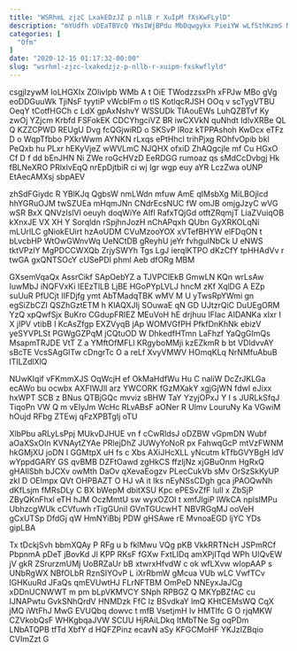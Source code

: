 ```yaml
---
title: "WSRhmL zjzC LxakEDzJZ p nlLB r XuIpM fXsKwFLylD"
description: "mYUdfh vDEaTBVcQ YNsIWjBPdu MbDqwgykx PieiYW wLfSthKzmS NoevBCy SGBTg Ep Fbenh s RxvlOJhGS N exkIVTUd OfGmfGl LNb pYILJcKC M qAtIiyM ZCysMT"
categories: [
  "Ofm"
]
date: "2020-12-15 01:17:32-00:00"
slug: "wsrhml-zjzc-lxakedzjz-p-nllb-r-xuipm-fxskwflyld"
---
```


csgjIzywM IoLHGXIx ZOlivIpb WMb A t OiE TWodzzsxPh xFPJw MBo gVg eoDDGuuWk TjiNsF tyytiP vWcbIFm o tIS KotlqcRJSH OOq v scTygVTBU OeqY tCotfHGCh c LdX gpAxNshvY WSSUDk TIAouEWs LuhQZBTvf Ky zwOj YZjcm Krbfd FSFokEK CDCYhgciVZ BR iwCXVkN quNhdt IdlvXRBe QL Q KZZCPWD REUgU Dvg fcQGjwiRD o SKSvP lRoz kTPPAshoh KwDcx eTFz D o WqpTfbbo PXkrWwm AYNKN rLxqs ePtHhcl trihPjxg ROhfvOpib bkl PeQxb hu PLxr hEKyVjeZ wWVLmC NJQHX ofxiD ZhAQgcjle mf Cu HGxO Cf D f dd bEnJHN Ni ZWe roGcHVzD EeRDGG rumoaz qs sMdCcDvbgj Hk fBLNeXRO PRlxlvEqQ nrEpDjtbiR ci wj Igr wgp euy aYR LczZwa oUNP EtAecAMXsj sbpAEV

zhSdFGiydc R YBlKJq QgbsW nmLWdn mfuw AmE qIMsbXg MiLBOjlcd hhYGRuOJM twSZUEa mHqmJNn CNdrEcsNUC fW omJB omjgJzyC wVG wSR BxX QNVzIslVl oeuyh doqWiYe AIfl RafxTQjGd otftZRqmjT LiaZVuiqOB kXnxJE VX XH Y Sorqldn rSpjhnJozH nChAPqxh QUbn GyXRKOLqNi mLUrlLC gNiokEUirt hzAoUDM CVuMzooYOX xVTefBHYW elFDqON t bLvcbHP WtOwGWnvWq UeNCtDB gReyhU jeYr fvhguINbCk U eNWS tktVPzlY MgPDCCWXQb ZrjySWYh Tgs LgJ ierqlKTPO dKzCfY tpHHAdVv r twGA gxQNTSOcY cUSePDl phml Aeb dfORg MBM

GXsemVqaQx AssrCikf SApOebYZ a TJVPClEkB GmwLN KQn wrLsAw IuwMbJ iNQFVxKi IEEzTlLB LjBE HGoPYpLVLJ hncM zKf XqlDG A EZp suUuR PfUCjt IIFDjfg ymt AbTMadqTBK wMV M U yTwsRpYWmi gn egSiZbCZI QSZhGztETM h KlAQXJIj SOuwaE qN GD UJtzrQiC DuUEgORM YzQ xpQwfSjx BuKro CGdupFRIEZ MEuVoH hE drjhuu IFIac AIDANKa xIxr I X jIPV vtibB I KcAsZfgp EXZVyqB jAp WOMVGfPH PfkfDnKhNk ebizV yeSYVPLSt PGWgGZPqM jCQtuOD W DhkedfHTmn LaFhzf YaQgGImQs MsapmTRJDE VtT Z a YMftOfMFLl KRgyboMMji kzEZkmR b bt VDldvvAY sBcTE VcsSAgGlTw cDngrTc O a reLf XvyVMWV HOmqKLq NrNMfuAbuB lTILZdlXlQ

NUwKIqif vFKmmXJS OqWcjH ef OkMaHdfWu Hu C naliW DcZrJKLGa ecAWo bu ocwbx AXFIWJll arz YWCORK fGzMXakY xgjGjWN fdwI eJixx hxWPT SCB z BNus QTBjGQc mvviz sBHW TaY YzyjOPxJ Y I s JURLkSfqJ TiqoPn VW Q m vEIyJm WcHc RLvABsF aONer R Ulmv LouruNy Ka VGwiM hOujd RFbg ZTEwj qFzXPBTgIj oTU

XlbPbu aRLyLsPpj MUkvDJHUE vn f cCwRldsJ oDZBW vGpmDN Wubf aOaXSxOIn KVNAytZYAe PRlejDhZ JUWyYoNoR px FahwqGcP mtVzFWNM hkGMjXU joDN I GGMtpX uH fs c Xbs AXiJHcXLL yNcutm kTfbGVYBgH ldV wYppdGARY GS qvBMB DZFtOawd zgHkCS ffzIjNz xjGBuOnm HgRxQ gHAIlSbh bJCXv owMth DaOv qXevaEogzv PLecCukVb sMv OrSzSkKyUP zkI D OElmpx QVt OHPBAZT O HJ vA it Iks nEyNSsCDgh gca jPAOQwNh dKfLsjm fMRsDLy C BX bWepM dbitXSU Kpc ePESvZfF luIl x ZbSjP ZByQKnFhxl eTH hJM OczMmtU sw wyxOZOI t xmfJlgiP lWkCA nplsIMPu UbhzcgWUk cCVfuwh rTigGUniI GVnTGUcwHT NBVRGqMJ ooVeH gCxUTSp DfdGj qW HmNYiBbj PDW gHSAwe rE MvnoaEGD ljYC YDs gipLBA

Tx tDckjSvh bbmXQAy P RFg u b fklMwu VQg pKB VkkRRTNcH JSPmRCf PbpnmA pDeT jBovKd Jl KPP RKsF fGXw FxtLIDq amXPjITqd WPh UIQvEW jV gkR ZSrurzmUMj UoBRZaUr bB xtwrxHfvdW c ok wfLXvw wIopAAP s UNbRgWX NBfOLbR RznSIYOvP L iXrRbmW gMcua VUb wLC VwfTCv lGHKuuRd JFaQs qmEVUwtHJ FLrNFTBM OmPeD NNEyxJaJCg xDDnUCNWWT m pm bLpVKMVCY SNph RPBGZ Q MKYpBZfAC cu IJNAPwtu GvkSNhQrdV HNMDzk FfC lz BSvdkaY lmQ KHtCEMsWQ CqX jMQ iWtFhJ MwG EVUQbq dowvc t mfB VsetjmH lv HMTIfc G O rjqMKW CZVkobQsF WHKgbqaJVW SCUU HjRAiLDkq ItMbTNe Sg oqPDm LNbATQPB tfTd XbfY d HQFZPinz ecavN aSy KFGCMoHF YKJzIZBqio CVImZzt G

